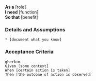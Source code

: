 **As a** [role]  
**I need** [function]  
**So that** [benefit]

### Details and Assumptions
    * [document what you know]      
### Acceptance Criteria
    gherkin 
    Given [some context]
    When [certain action is taken]
    Then [the outcome of action is observed]
